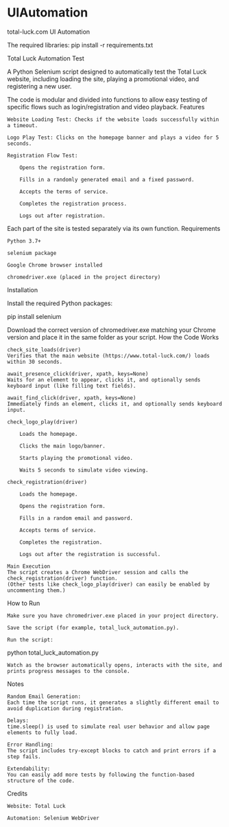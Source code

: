# UIAutomation
total-luck.com UI Automation

The required libraries:
pip install -r requirements.txt

Total Luck Automation Test

A Python Selenium script designed to automatically test the Total Luck website, including loading the site, playing a promotional video, and registering a new user.

The code is modular and divided into functions to allow easy testing of specific flows such as login/registration and video playback.
Features

    Website Loading Test: Checks if the website loads successfully within a timeout.

    Logo Play Test: Clicks on the homepage banner and plays a video for 5 seconds.

    Registration Flow Test:

        Opens the registration form.

        Fills in a randomly generated email and a fixed password.

        Accepts the terms of service.

        Completes the registration process.

        Logs out after registration.

Each part of the site is tested separately via its own function.
Requirements

    Python 3.7+

    selenium package

    Google Chrome browser installed

    chromedriver.exe (placed in the project directory)

Installation

Install the required Python packages:

pip install selenium

Download the correct version of chromedriver.exe matching your Chrome version and place it in the same folder as your script.
How the Code Works

    check_site_loads(driver)
    Verifies that the main website (https://www.total-luck.com/) loads within 30 seconds.

    await_presence_click(driver, xpath, keys=None)
    Waits for an element to appear, clicks it, and optionally sends keyboard input (like filling text fields).

    await_find_click(driver, xpath, keys=None)
    Immediately finds an element, clicks it, and optionally sends keyboard input.

    check_logo_play(driver)

        Loads the homepage.

        Clicks the main logo/banner.

        Starts playing the promotional video.

        Waits 5 seconds to simulate video viewing.

    check_registration(driver)

        Loads the homepage.

        Opens the registration form.

        Fills in a random email and password.

        Accepts terms of service.

        Completes the registration.

        Logs out after the registration is successful.

    Main Execution
    The script creates a Chrome WebDriver session and calls the check_registration(driver) function.
    (Other tests like check_logo_play(driver) can easily be enabled by uncommenting them.)

How to Run

    Make sure you have chromedriver.exe placed in your project directory.

    Save the script (for example, total_luck_automation.py).

    Run the script:

python total_luck_automation.py

    Watch as the browser automatically opens, interacts with the site, and prints progress messages to the console.

Notes

    Random Email Generation:
    Each time the script runs, it generates a slightly different email to avoid duplication during registration.

    Delays:
    time.sleep() is used to simulate real user behavior and allow page elements to fully load.

    Error Handling:
    The script includes try-except blocks to catch and print errors if a step fails.

    Extendability:
    You can easily add more tests by following the function-based structure of the code.

Credits

    Website: Total Luck

    Automation: Selenium WebDriver
